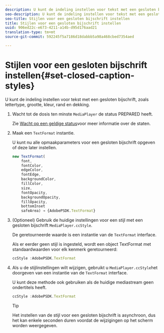 ```yaml
---
description: U kunt de indeling instellen voor tekst met een gesloten bijschrift, zoals lettertype, grootte, kleur, rand en dekking.
seo-description: U kunt de indeling instellen voor tekst met een gesloten bijschrift, zoals lettertype, grootte, kleur, rand en dekking.
seo-title: Stijlen voor een gesloten bijschrift instellen
title: Stijlen voor een gesloten bijschrift instellen
uuid: 906ed22c-e673-4211-a14b-d95d176aad21
translation-type: tm+mt
source-git-commit: 592245f5a7186d18dabbb5a98a468cbed7354aed

---
```



# Stijlen voor een gesloten bijschrift instellen{#set-closed-caption-styles}

U kunt de indeling instellen voor tekst met een gesloten bijschrift, zoals lettertype, grootte, kleur, rand en dekking.

1. Wacht tot de dosis ten minste `MediaPlayer` de status PREPARED heeft.

   Zie [Wacht op een geldige status](../../../content-playback-options-browser-tvsdk/ui-configure/t-psdk-browser-tvsdk-2.4-ui-state-prepared-wait-for.md)voor meer informatie over de staten.
1. Maak een `TextFormat` instantie.

   U kunt nu alle opmaakparameters voor een gesloten bijschrift opgeven of deze later instellen.

   ```js
   new TextFormat( 
       font,   
       fontColor,  
       edgeColor,   
       fontEdge,  
       backgroundColor,   
       fillColor,  
       size,   
       fontOpacity,   
       backgroundOpacity,  
       fillOpacity, 
       bottomInset 
       safeArea) → {AdobePSDK.TextFormat}
   ```

1. (Optioneel) Gebruik de huidige instellingen voor een stijl met een gesloten bijschrift `MediaPlayer.ccStyle`.

   De geretourneerde waarde is een instantie van de `TextFormat` interface.

   Als er eerder geen stijl is ingesteld, wordt een object TextFormat met standaardwaarden voor elk kenmerk geretourneerd:

   ```js
   ccStyle :AdobePSDK.TextFormat
   ```

1. Als u de stijlinstellingen wilt wijzigen, gebruikt u `MediaPlayer.ccStyle`het doorgeven van een instantie van de `TextFormat` interface.

   U kunt deze methode ook gebruiken als de huidige mediastream geen ondertitels heeft.

   ```js
   ccStyle :AdobePSDK.TextFormat 
   ```

   >[!TIP]
   >
   >Het instellen van de stijl voor een gesloten bijschrift is asynchroon, dus het kan enkele seconden duren voordat de wijzigingen op het scherm worden weergegeven.

